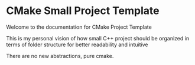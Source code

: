 # CMake Small Project Template

Welcome to the documentation for CMake Project Template

This is my personal vision of how small C++ project should be organized
in terms of folder structure for better readability and intuitive 

There are no new abstractions, pure cmake.